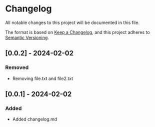 # Changelog

All notable changes to this project will be documented in this file.

The format is based on [Keep a Changelog](https://keepachangelog.com/en/1.0.0/),
and this project adheres to [Semantic Versioning](https://semver.org/spec/v2.0.0.html).

## [0.0.2] - 2024-02-02

### Removed
- Removing file.txt and file2.txt

## [0.0.1] - 2024-02-02

### Added
- Added changelog.md